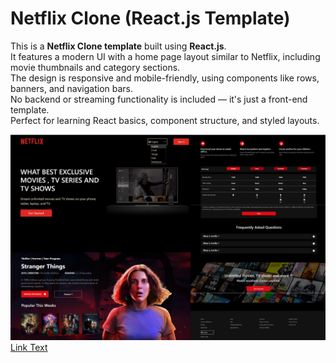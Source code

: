 # Netflix Clone (React.js Template)

This is a **Netflix Clone template** built using **React.js**.  
It features a modern UI with a home page layout similar to Netflix, including movie thumbnails and category sections.  
The design is responsive and mobile-friendly, using components like rows, banners, and navigation bars.  
No backend or streaming functionality is included — it's just a front-end template.  
Perfect for learning React basics, component structure, and styled layouts.

   ![Alt text](netflix.png) 
   [Link Text](https://nneetflixx.netlify.app/) 
